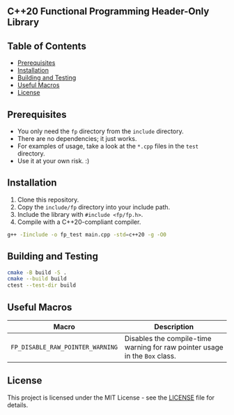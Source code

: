 C++20 Functional Programming Header-Only Library
---

## Table of Contents

- [Prerequisites](#prerequisites)
- [Installation](#installation)
- [Building and Testing](#building-and-testing)
- [Useful Macros](#useful-macros)
- [License](#license)

## Prerequisites

* You only need the `fp` directory from the `include` directory.
* There are no dependencies; it just works.
* For examples of usage, take a look at the `*.cpp` files in the `test`
  directory.
* Use it at your own risk. :)

## Installation

1. Clone this repository.
2. Copy the `include/fp` directory into your include path.
3. Include the library with `#include <fp/fp.h>`.
4. Compile with a C++20-compliant compiler.

```bash
g++ -Iinclude -o fp_test main.cpp -std=c++20 -g -O0
```

## Building and Testing

```bash
cmake -B build -S .
cmake --build build
ctest --test-dir build
```

## Useful Macros

| Macro                            | Description                                                                 |
|----------------------------------|-----------------------------------------------------------------------------|
| `FP_DISABLE_RAW_POINTER_WARNING` | Disables the compile-time warning for raw pointer usage in the `Box` class. |

## License

This project is licensed under the MIT License - see the [LICENSE](LICENSE) file
for details.
